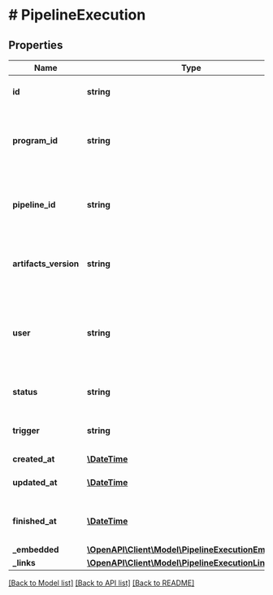# # PipelineExecution

## Properties

Name | Type | Description | Notes
------------ | ------------- | ------------- | -------------
**id** | **string** | Pipeline execution identifier | [optional] 
**program_id** | **string** | Identifier of the program. Unique within the space. | [optional] [readonly] 
**pipeline_id** | **string** | Identifier of the pipeline. Unique within the space. | [optional] [readonly] 
**artifacts_version** | **string** | Version of the artifacts generated during this execution | [optional] 
**user** | **string** | AdobeID who started the pipeline. Empty for auto triggered builds | [optional] 
**status** | **string** | Status of the execution | [optional] 
**trigger** | **string** | How the execution was triggered. | [optional] 
**created_at** | [**\DateTime**](\DateTime.md) | Start time | [optional] 
**updated_at** | [**\DateTime**](\DateTime.md) | Date of last status change | [optional] 
**finished_at** | [**\DateTime**](\DateTime.md) | Date the execution reached a final state | [optional] 
**_embedded** | [**\OpenAPI\Client\Model\PipelineExecutionEmbedded**](PipelineExecutionEmbedded.md) |  | [optional] 
**_links** | [**\OpenAPI\Client\Model\PipelineExecutionLinks**](PipelineExecutionLinks.md) |  | [optional] 

[[Back to Model list]](../../README.md#documentation-for-models) [[Back to API list]](../../README.md#documentation-for-api-endpoints) [[Back to README]](../../README.md)


